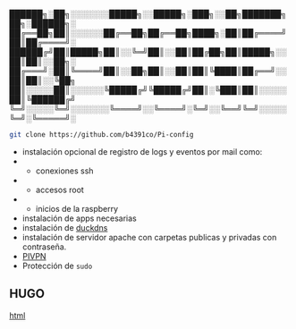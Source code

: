 ██████╗░██╗░░░░░░░█████╗░░█████╗░███╗░░██╗███████╗██╗░██████╗░
██╔══██╗██║░░░░░░██╔══██╗██╔══██╗████╗░██║██╔════╝██║██╔════╝░
██████╔╝██║█████╗██║░░╚═╝██║░░██║██╔██╗██║█████╗░░██║██║░░██╗░
██╔═══╝░██║╚════╝██║░░██╗██║░░██║██║╚████║██╔══╝░░██║██║░░╚██╗
██║░░░░░██║░░░░░░╚█████╔╝╚█████╔╝██║░╚███║██║░░░░░██║╚██████╔╝
╚═╝░░░░░╚═╝░░░░░░░╚════╝░░╚════╝░╚═╝░░╚══╝╚═╝░░░░░╚═╝░╚═════╝░
 
```sh
git clone https://github.com/b4391co/Pi-config
```
- instalación opcional de registro de logs y eventos por mail como:
- - conexiones ssh
- - accesos root
- - inicios de la raspberry
- instalación de apps necesarias
- instalación de [duckdns](https://www.duckdns.org)
- instalación de servidor apache con carpetas publicas y privadas con contraseña. 
- [PIVPN](https://pivpn.io)
- Protección de `sudo`

## HUGO

[html](https://gohugo.io/functions/safehtml/)